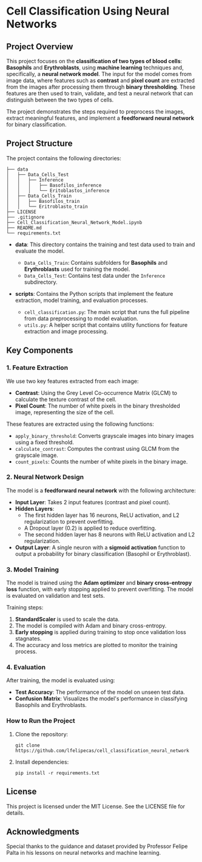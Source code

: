 # Cell Classification Using Neural Networks

## Project Overview

This project focuses on the **classification of two types of blood cells**: **Basophils** and **Erythroblasts**, using **machine learning** techniques and, specifically, a **neural network model**. The input for the model comes from image data, where features such as **contrast** and **pixel count** are extracted from the images after processing them through **binary thresholding**. These features are then used to train, validate, and test a neural network that can distinguish between the two types of cells.

The project demonstrates the steps required to preprocess the images, extract meaningful features, and implement a **feedforward neural network** for binary classification.

## Project Structure

The project contains the following directories:
```
├── data
│   ├── Data_Cells_Test
│   │   ├── Inference
│   │   │   ├── Basofilos_inference
│   │   │   └── Eritoblastos_inference
│   ├── Data_Cells_Train
│   │   ├── Basofilos_train
│   │   └── Eritroblasto_train
├── LICENSE
├── .gitignore
├── Cell_Classification_Neural_Network_Model.ipynb
├── README.md
└── requirements.txt
```

- **data**: This directory contains the training and test data used to train and evaluate the model. 
  - `Data_Cells_Train`: Contains subfolders for **Basophils** and **Erythroblasts** used for training the model.
  - `Data_Cells_Test`: Contains test data under the `Inference` subdirectory.
  
- **scripts**: Contains the Python scripts that implement the feature extraction, model training, and evaluation processes.
  - `cell_classification.py`: The main script that runs the full pipeline from data preprocessing to model evaluation.
  - `utils.py`: A helper script that contains utility functions for feature extraction and image processing.

## Key Components

### 1. Feature Extraction

We use two key features extracted from each image:
- **Contrast**: Using the Grey Level Co-occurrence Matrix (GLCM) to calculate the texture contrast of the cell.
- **Pixel Count**: The number of white pixels in the binary thresholded image, representing the size of the cell.

These features are extracted using the following functions:
- `apply_binary_threshold`: Converts grayscale images into binary images using a fixed threshold.
- `calculate_contrast`: Computes the contrast using GLCM from the grayscale image.
- `count_pixels`: Counts the number of white pixels in the binary image.

### 2. Neural Network Design

The model is a **feedforward neural network** with the following architecture:
- **Input Layer**: Takes 2 input features (contrast and pixel count).
- **Hidden Layers**: 
  - The first hidden layer has 16 neurons, ReLU activation, and L2 regularization to prevent overfitting.
  - A Dropout layer (0.2) is applied to reduce overfitting.
  - The second hidden layer has 8 neurons with ReLU activation and L2 regularization.
- **Output Layer**: A single neuron with a **sigmoid activation** function to output a probability for binary classification (Basophil or Erythroblast).

### 3. Model Training

The model is trained using the **Adam optimizer** and **binary cross-entropy loss** function, with early stopping applied to prevent overfitting. The model is evaluated on validation and test sets.

Training steps:
1. **StandardScaler** is used to scale the data.
2. The model is compiled with Adam and binary cross-entropy.
3. **Early stopping** is applied during training to stop once validation loss stagnates.
4. The accuracy and loss metrics are plotted to monitor the training process.

### 4. Evaluation

After training, the model is evaluated using:
- **Test Accuracy**: The performance of the model on unseen test data.
- **Confusion Matrix**: Visualizes the model's performance in classifying Basophils and Erythroblasts.

### How to Run the Project

1. Clone the repository:
   ```
   git clone https://github.com/lfelipecas/cell_classification_neural_network
   ```

2. Install dependencies:
    ```
    pip install -r requirements.txt
    ```

## License
This project is licensed under the MIT License. See the LICENSE file for details.

## Acknowledgments
Special thanks to the guidance and dataset provided by Professor Felipe Palta in his lessons on neural networks and machine learning.